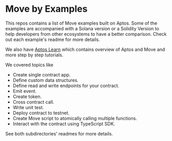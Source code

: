 # Move by Examples

This repos contains a list of Move examples built on Aptos. Some of the examples are accompanied with a Solana version or a Solidity Version to help developers from other ecosystems to have a better comparison. Check out each example's readme for more details.

We also have [Aptos Learn](https://learn.aptoslabs.com/examples) which contains overview of Aptos and Move and more step by step tutorials.

We covered topics like

- Create single contract app.
- Define custom data structures.
- Define read and write endpoints for your contract.
- Emit event.
- Create token.
- Cross contract call.
- Write unit test.
- Deploy contract to testnet.
- Create Move script to atomically calling multiple functions.
- Interact with the contract using TypeScript SDK.

See both subdirectories' readmes for more details.
